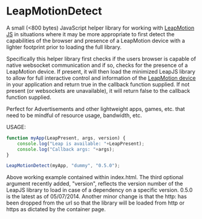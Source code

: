 LeapMotionDetect
================

A small (&lt;800 bytes) JavaScript helper library for working with [LeapMotion JS](https://developer.leapmotion.com/leapjs/) in situations where it may be more appropriate to first detect the capabilities of the browser and presence of a LeapMotion device with a lighter footprint prior to loading the full library.

Specifically this helper library first checks if the users browser is capable of native websocket communication and if so, checks for the presence of a LeapMotion device. If present, it will then load the minimized LeapJS library to allow for full interactive control and information of the [LeapMotion device](https://www.leapmotion.com/) in your application and return true in the callback function supplied. If not present (or websockets are unavailable), it will return false to the callback function supplied. 

Perfect for Advertisements and other lightweight apps, games, etc. that need to be mindful of resource usage, bandwidth, etc.

USAGE:

```javascript
function myApp(LeapPresent, args, version) {
	console.log("Leap is available: "+LeapPresent);
	console.log("Callback args: "+args);
}

LeapMotionDetect(myApp, "dummy", "0.5.0");
```


Above working example contained within index.html. The third optional argument recently added, "version", reflects the version number of the LeapJS library to load in case of a dependency on a specific version. 0.5.0 is the latest as of 05/07/2014. Another minor change is that the http: has been dropped from the url so that the library will be loaded from http or https as dictated by the container page.
